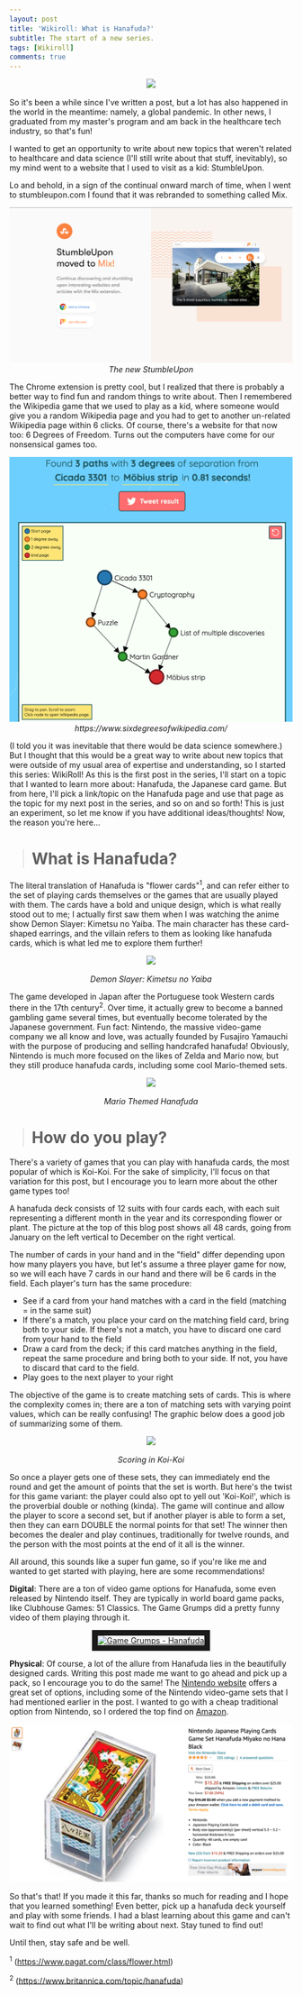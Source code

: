 ```yaml
---
layout: post
title: 'Wikiroll: What is Hanafuda?'
subtitle: The start of a new series.
tags: [Wikiroll]
comments: true
---
```

<p align="center">
  <img src="http://www.unmissablejapan.com/etcetera/images/hanafuda-cards.jpg">
</p>


So it's been a while since I've written a post, but a lot has also happened in the world in the meantime: namely, a global pandemic. In other news, I graduated from my master's program and am back in the healthcare tech industry, so that's fun!

I wanted to get an opportunity to write about new topics that weren't related to healthcare and data science (I'll still write about that stuff, inevitably), so my mind went to a website that I used to visit as a kid: StumbleUpon.

Lo and behold, in a sign of the continual onward march of time, when I went to stumbleupon.com I found that it was rebranded to something called Mix.

<p align="center">
  <img src="/img/mix.png">
  <i>The new StumbleUpon</i>
</p>

The Chrome extension is pretty cool, but I realized that there is probably a better way to find fun and random things to write about. Then I remembered the Wikipedia game that we used to play as a kid, where someone would give you a random Wikipedia page and you had to get to another un-related Wikipedia page within 6 clicks. Of course, there's a website for that now too: 6 Degrees of Freedom. Turns out the computers have come for our nonsensical games too.

<p align="center">
  <img src="/img/six_degrees.png">
  <i>https://www.sixdegreesofwikipedia.com/</i>
</p>

(I told you it was inevitable that there would be data science somewhere.) But I thought that this would be a great way to write about new topics that were outside of my usual area of expertise and understanding, so I started this series: WikiRoll! As this is the first post in the series, I'll start on a topic that I wanted to learn more about: Hanafuda, the Japanese card game. But from here, I'll pick a link/topic on the Hanafuda page and use that page as the topic for my next post in the series, and so on and so forth! This is just an experiment, so let me know if you have additional ideas/thoughts! Now, the reason you're here...

> # What is Hanafuda?

The literal translation of Hanafuda is "flower cards"<sup>1</sup>, and can refer either to the set of playing cards themselves or the games that are usually played with them. The cards have a bold and unique design, which is what really stood out to me; I actually first saw them when I was watching the anime show Demon Slayer: Kimetsu no Yaiba. The main character has these card-shaped earrings, and the villain refers to them as looking like hanafuda cards, which is what led me to explore them further! 

<p align="center">
  <img src="https://vignette.wikia.nocookie.net/kimetsu-no-yaiba/images/0/08/Manga_Slide.png/revision/latest/scale-to-width-down/670?cb=20200515050427">
</p>
<p align="center">
<i>Demon Slayer: Kimetsu no Yaiba</i>
</p>

The game developed in Japan after the Portuguese took Western cards there in the 17th century<sup>2</sup>. Over time, it actually grew to become a banned gambling game several times, but eventually become tolerated by the Japanese government. Fun fact: Nintendo, the massive video-game company we all know and love, was actually founded by Fusajiro Yamauchi with the purpose of producing and selling handcrafed hanafuda! Obviously, Nintendo is much more focused on the likes of Zelda and Mario now, but they still produce hanafuda cards, including some cool Mario-themed sets.

<p align="center">
  <img src="https://vignette.wikia.nocookie.net/nintendo/images/d/d2/MarioHanafuda.jpg/revision/latest?cb=20080822165402&path-prefix=en">
</p>
<p align="center">
<i>Mario Themed Hanafuda</i>
</p>

> # How do you play?

There's a variety of games that you can play with hanafuda cards, the most popular of which is Koi-Koi. For the sake of simplicity, I'll focus on that variation for this post, but I encourage you to learn more about the other game types too!

A hanafuda deck consists of 12 suits with four cards each, with each suit representing a different month in the year and its corresponding flower or plant. The picture at the top of this blog post shows all 48 cards, going from January on the left vertical to December on the right vertical. 

The number of cards in your hand and in the "field" differ depending upon how many players you have, but let's assume a three player game for now, so we will each have 7 cards in our hand and there will be 6 cards in the field. Each player's turn has the same procedure:

  - See if a card from your hand matches with a card in the field (matching = in the same suit)
  - If there's a match, you place your card on the matching field card, bring both to your side. If there's not a match, you have to discard one card from your hand to the field
  - Draw a card from the deck; if this card matches anything in the field, repeat the same procedure and bring both to your side. If not, you have to discard that card to the field.
  - Play goes to the next player to your right
  
The objective of the game is to create matching sets of cards. This is where the complexity comes in; there are a ton of matching sets with varying point values, which can be really confusing! The graphic below does a good job of summarizing some of them.

<p align="center">
  <img src="https://cf.geekdo-images.com/camo/2b20cfe30987b202f5fcb937f04fbb8a3bbb3703/687474703a2f2f6d6f6f6e72616262697468616e61667564612e776565626c792e636f6d2f75706c6f6164732f382f332f362f352f38333635343239362f66696e616c73636f72655f322e6a70673f363039">
</p>
<p align="center">
<i>Scoring in Koi-Koi</i>
</p>

So once a player gets one of these sets, they can immediately end the round and get the amount of points that the set is worth. But here's the twist for this game variant: the player could also opt to yell out 'Koi-Koi!', which is the proverbial double or nothing (kinda). The game will continue and allow the player to score a second set, but if another player is able to form a set, then they can earn DOUBLE the normal points for that set! The winner then becomes the dealer and play continues, traditionally for twelve rounds, and the person with the most points at the end of it all is the winner. 

All around, this sounds like a super fun game, so if you're like me and wanted to get started with playing, here are some recommendations!

**Digital**: There are a ton of video game options for Hanafuda, some even released by Nintendo itself. They are typically in world board game packs, like Clubhouse Games: 51 Classics. The Game Grumps did a pretty funny video of them playing through it.

<p align="center">
<a href="http://www.youtube.com/watch?feature=player_embedded&v=NLRb_7oHv60
" target="_blank"><img src="http://img.youtube.com/vi/NLRb_7oHv60/0.jpg" 
alt="Game Grumps - Hanafuda" width="550" height="300" border="10" /></a>
</p>

**Physical**: Of course, a lot of the allure from Hanafuda lies in the beautifully designed cards. Writing this post made me want to go ahead and pick up a pack, so I encourage you to do the same! The [Nintendo website](https://www.nintendo.co.uk/Official-UK-Store/Everything-Else/Hanafuda-and-Playing-Card-sets-1795238.html) offers a great set of options, including some of the Nintendo video-game sets that I had mentioned earlier in the post. I wanted to go with a cheap traditional option from Nintendo, so I ordered the top find on [Amazon](https://www.amazon.com/Nintendo-Japanese-Playing-Hanafuda-Miyako/dp/B001FLYYIM/ref=pd_bxgy_2/138-2832722-0423358?_encoding=UTF8&pd_rd_i=B001FLYYIM&pd_rd_r=1dd46cdb-8438-40f4-8de6-5ff61ed44927&pd_rd_w=H0nKl&pd_rd_wg=vyXxl&pf_rd_p=ce6c479b-ef53-49a6-845b-bbbf35c28dd3&pf_rd_r=P5KD1CSWGA51WZ6P2NFY&psc=1&refRID=P5KD1CSWGA51WZ6P2NFY/).

<p align="center">
  <img src="/img/hanafuda_amazon.png">
</p>

So that's that! If you made it this far, thanks so much for reading and I hope that you learned something! Even better, pick up a hanafuda deck yourself and play with some friends. I had a blast learning about this game and can't wait to find out what I'll be writing about next. Stay tuned to find out! 

Until then, stay safe and be well. 


<sup>1</sup> (https://www.pagat.com/class/flower.html)

<sup>2</sup> (https://www.britannica.com/topic/hanafuda)
